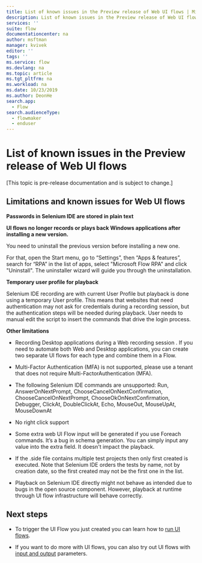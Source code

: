 ```yaml
---
title: List of known issues in the Preview release of Web UI flows | Microsoft Docs
description: List of known issues in the Preview release of Web UI flows.
services: ''
suite: flow
documentationcenter: na
author: msftman
manager: kvivek
editor: ''
tags: ''
ms.service: flow
ms.devlang: na
ms.topic: article
ms.tgt_pltfrm: na
ms.workload: na
ms.date: 10/23/2019
ms.author: DeonHe
search.app: 
  - Flow
search.audienceType: 
  - flowmaker
  - enduser
---
```

# List of known issues in the Preview release of Web UI flows

[This topic is pre-release documentation and is subject to change.]

Limitations and known issues for Web UI flows
---------------------------------------------

**Passwords in Selenium IDE are stored in plain text**  


**UI flows no longer records or plays back Windows applications after installing a new version.**

You need to uninstall the previous version before installing a new one.

For that, open the Start menu, go to “Settings”, then “Apps & features”, search for “RPA” in the list of apps, select "Microsoft Flow RPA" and click "Uninstall". The uninstaller wizard will guide you through the uninstallation.

**Temporary user profile for playback**

Selenium IDE recording are with current User Profile but playback is done using a temporary User profile. This means that websites that need authentication may not ask for credentials during a recording session, but the authentication steps will be needed during playback. User needs to manual edit the script to insert the commands that drive the login process.

**Other limitations**

-   Recording Desktop applications during a Web recording session . If you need to automate both Web and Desktop applications, you can create two separate UI flows for each type and combine them in a Flow.

-   Multi-Factor Authentication (MFA) is not supported, please use a tenant that does not require Multi-FactorAuthentication (MFA).

-   The following Selenium IDE commands are unsupported: Run, AnswerOnNextPrompt, ChooseCancelOnNextConfirmation, ChooseCancelOnNextPrompt, ChooseOkOnNextConfirmation, Debugger, ClickAt, DoubleClickAt, Echo, MouseOut, MouseUpAt, MouseDownAt

-   No right click support

-   Some extra web UI Flow input will be generated if you use Foreach commands.
    It’s a bug in schema generation. You can simply input any value into the
    extra field. It doesn't impact the playback.

-   If the .side file contains multiple test projects then only first created is executed. Note that Selenium IDE orders the tests by name, not by creation date, so the first created may not be the first one in the list.

-   Playback on Selenium IDE directly might not behave as intended due to bugs in the open source component. However, playback at runtime through UI flow infrastructure will behave correctly.
## Next steps

<!--Todo: fix links-->
- To trigger the UI Flow you just created you can learn how to [run UI flows](run-ui-flow.md).

- If you want to do more with UI flows, you can also try out UI flows with [input and output](inputs-outputs-web.md) parameters.

